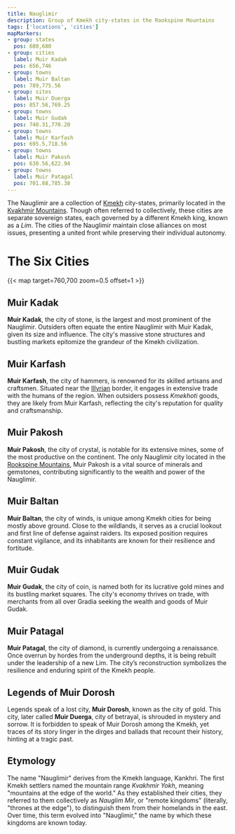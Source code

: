 ```yaml
---
title: Nauglimir
description: Group of Kmekh city-states in the Rookspine Mountains
tags: ['locations', 'cities']
mapMarkers:
- group: states
  pos: 680,680
- group: cities
  label: Muir Kadak
  pos: 656,746
- group: towns
  label: Muir Baltan
  pos: 789,775.56
- group: sites
  label: Muir Duerga
  pos: 857.56,769.25
- group: towns
  label: Muir Gudak
  pos: 740.31,770.20
- group: towns
  label: Muir Karfash
  pos: 695.5,718.56
- group: towns
  label: Muir Pakosh
  pos: 630.56,622.94
- group: towns
  label: Muir Patagal
  pos: 701.88,785.38
---
```


The Nauglimir are a collection of [Kmekh](/pages/Kmekh) city-states, primarily
located in the [Kvakhmir Mountains](/pages/Kvakhmir-Mountains). Though often
referred to collectively, these cities are separate sovereign states, each
governed by a different Kmekh king, known as a _Lim_. The cities of the
Nauglimir maintain close alliances on most issues, presenting a united front
while preserving their individual autonomy.

# The Six Cities

{{< map target=760,700 zoom=0.5 offset=1 >}}

## Muir Kadak

**Muir Kadak**, the city of stone, is the largest and most prominent of the
Nauglimir. Outsiders often equate the entire Nauglimir with Muir Kadak, given
its size and influence. The city's massive stone structures and bustling
markets epitomize the grandeur of the Kmekh civilization.

## Muir Karfash

**Muir Karfash**, the city of hammers, is renowned for its skilled artisans and
craftsmen. Situated near the [Illyrian](/pages/Illyria) border, it engages in
extensive trade with the humans of the region. When outsiders possess _Kmekhoti_
goods, they are likely from Muir Karfash, reflecting the city's reputation for
quality and craftsmanship.

## Muir Pakosh

**Muir Pakosh**, the city of crystal, is notable for its extensive mines, some
of the most productive on the continent. The only Nauglimir city located in the
[Rookspine Mountains](/pages/Rookspine-Mountains), Muir Pakosh is a vital source
of minerals and gemstones, contributing significantly to the wealth and power of
the Nauglimir.

## Muir Baltan

**Muir Baltan**, the city of winds, is unique among Kmekh cities for being
mostly above ground. Close to the wildlands, it serves as a crucial lookout and
first line of defense against raiders. Its exposed position requires constant
vigilance, and its inhabitants are known for their resilience and fortitude.

## Muir Gudak

**Muir Gudak**, the city of coin, is named both for its lucrative gold mines and
its bustling market squares. The city's economy thrives on trade, with
merchants from all over Gradia seeking the wealth and goods of Muir Gudak.

## Muir Patagal

**Muir Patagal**, the city of diamond, is currently undergoing a renaissance.
Once overrun by hordes from the underground depths, it is being rebuilt under
the leadership of a new Lim. The city’s reconstruction symbolizes the
resilience and enduring spirit of the Kmekh people.

## Legends of Muir Dorosh

Legends speak of a lost city, **Muir Dorosh**, known as the city of gold. This
city, later called **Muir Duerga**, city of betrayal, is shrouded in mystery and
sorrow. It is forbidden to speak of Muir Dorosh among the Kmekh, yet traces of
its story linger in the dirges and ballads that recount their history, hinting
at a tragic past.

## Etymology

The name "Nauglimir" derives from the Kmekh language, Kankhri. The first Kmekh
settlers named the mountain range _Kvakhmir Yokh_, meaning "mountains at the
edge of the world." As they established their cities, they referred to them
collectively as _Nauglim Mir_, or "remote kingdoms" (literally, "thrones at the
edge"), to distinguish them from their homelands in the east. Over time, this
term evolved into "Nauglimir," the name by which these kingdoms are known today.